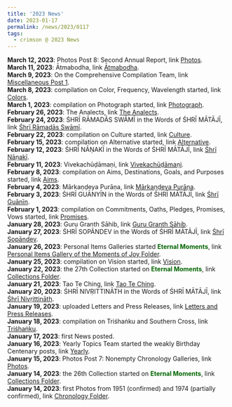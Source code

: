 ```yaml
---
title: '2023 News'
date: 2023-01-17
permalink: /news/2023/0117
tags:
  - crimson @ 2023 News
---
```


<p>
<b> March 12, 2023</b>:  Photos Post 8: Second Annual Report, link <a href="https://seven-teams.github.io/photos/2023/0312"> Photos</a>.<br>
<b> March 11, 2023</b>: Ātmabodha, link <a href="https://seven-teams.github.io/scriptures/2023/0311">Ātmabodha</a>.<br>
<b> March 9, 2023</b>: On the Comprehensive Compilation Team, link <a href="https://seven-teams.github.io/compilation/2023/0309"> Miscellaneous Post 1</a>.<br>
<b> March 8, 2023</b>: compilation on Color, Frequency, Wavelength started, link <a href="https://seven-teams.github.io/compilation/2023/0301"> Colors</a>.<br>
<b> March 1, 2023</b>: compilation on Photograph started, link <a href="https://seven-teams.github.io/compilation/2023/0301"> Photograph</a>.<br>
<b> February 26, 2023</b>: The Analects, link <a href="https://seven-teams.github.io/scriptures/2023/0226">The Analects</a>.<br>
<b> February 24, 2023</b>: ŚHRĪ RĀMADĀS SWĀMĪ in the Words of ŚHRĪ MĀTĀJĪ, link <a href="https://seven-teams.github.io/quotes/2023/0224">Śhrī Rāmadās Swāmī</a>.<br>
<b> February 22, 2023</b>: compilation on Culture started, link <a href="https://seven-teams.github.io/compilation/2023/0222"> Culture</a>.<br>
<b> February 15, 2023</b>: compilation on Alternative started, link <a href="https://seven-teams.github.io/compilation/2023/0215"> Alternative</a>.<br>
<b> February 12, 2023</b>: ŚHRĪ NĀṆAKĪ in the Words of ŚHRĪ MĀTĀJĪ, link <a href="https://seven-teams.github.io/quotes/2023/0212">Śhrī Nāṇakī</a>.<br>
<b> February 11, 2023</b>: Vivekachūḍāmaṇi, link <a href="https://seven-teams.github.io/scriptures/2023/0211">Vivekachūḍāmaṇi</a>.<br>
<b> February 8, 2023</b>: compilation on Aims, Destinations, Goals, and Purposes started, link <a href="https://seven-teams.github.io/compilation/2023/0208"> Aims</a>.<br>
<b> February 4, 2023</b>: Mārkaṇḍeya Purāṇa, link <a href="https://seven-teams.github.io/scriptures/2023/0204">Mārkaṇḍeya Purāṇa</a>.<br>
<b> February 3, 2023</b>: ŚHRĪ GUĀNYĪN in the Words of ŚHRĪ MĀTĀJĪ, link <a href="https://seven-teams.github.io/quotes/2023/0203">Śhrī Guānīn</a>.<br>
<b> February 1, 2023</b>: compilation on Commitments, Oaths, Pledges, Promises, Vows started, link <a href="https://seven-teams.github.io/compilation/2023/0201"> Promises</a>.<br>
<b> January 28, 2023</b>: Guru Granth Sāhib, link <a href="https://seven-teams.github.io/scriptures/2023/0128">Guru Granth Sāhib</a>.<br>
<b> January 27, 2023</b>: ŚHRĪ SOPĀNDEV in the Words of ŚHRĪ MĀTĀJĪ, link <a href="https://seven-teams.github.io/quotes/2023/0127">Śhrī Sopāndev</a>.<br>
<b> January 26, 2023</b>: Personal Items Galleries started <font color="DarkGreen"><b>Eternal Moments</b></font>, link <a href="https://eternalmoments.smugmug.com/Moments-of-Joy/Personal-Items/"> Personal Items Gallery of the Moments of Joy Folder</a>.<br>
<b> January 25, 2023</b>: compilation on Vision started, link <a href="https://seven-teams.github.io/compilation/2023/0125"> Vision</a>.<br>
<b> January 22, 2023</b>: the 27th Collection started on <font color="DarkGreen"><b>Eternal Moments</b></font>, link <a href="https://eternalmoments.smugmug.com/Collections"> Collections Folder</a>.<br>
<b> January 21, 2023</b>: Tao Te Ching, link <a href="https://seven-teams.github.io/scriptures/2023/0121">Tao Te Ching</a>.<br>
<b> January 20, 2023</b>: ŚHRĪ NIVṚITTINĀTH in the Words of ŚHRĪ MĀTĀJĪ, link <a href="https://seven-teams.github.io/quotes/2023/0120">Śhrī Nivṛittināth</a>.<br>
<b> January 19, 2023</b>: uploaded Letters and Press Releases, link <a href="https://seven-teams.github.io/archives/2023/0119"> Letters and Press Releases</a>.<br>
<b> January 18, 2023</b>: compilation on Triśhaṅku and Southern Cross, link <a href="https://seven-teams.github.io/compilation/2023/0118"> Triśhaṅku</a>.<br>
<b> January 17, 2023</b>: first News posted.<br>
<b> January 16, 2023</b>: Yearly Topics Team started the weakly Birthday Centenary posts, link <a href="https://seven-teams.github.io/yearly/"> Yearly</a>.<br>
<b> January 15, 2023</b>:  Photos Post 7: Nonempty Chronology Galleries, link <a href="https://seven-teams.github.io/photos/2023/0115"> Photos</a>.<br>
<b> January 14, 2023</b>: the 26th Collection started on <font color="DarkGreen"><b>Eternal Moments</b></font>, link <a href="https://eternalmoments.smugmug.com/Collections"> Collections Folder</a>.<br>
<b> January 14, 2023</b>: first Photos from 1951 (confirmed) and 1974 (partially confirmed), link <a href="https://eternalmoments.smugmug.com/Chronology"> Chronology Folder</a>.<br>
</p>